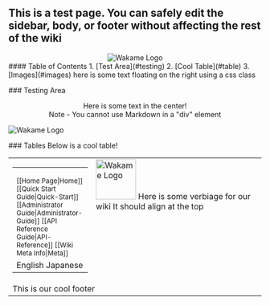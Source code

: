 ## This is a test page. You can safely edit the sidebar, body, or footer without affecting the rest of the wiki
<div align="center">
<img src="http://sphughes.github.io/wakame-vdc/img/wakame-logo-105.png" alt="Wakame Logo" />
</div>
#### Table of Contents
1. [Test Area](#testing)
2. [Cool Table](#table)
3. [Images](#images)
<span class="float-right">here is some text floating on the right using a css class</span>  
<p>

<a name="testing" />
### Testing Area

<div align="center">
Here is some text in the center! <br />
Note - You cannot use Markdown in a "div" element
</div>

![Wakame Logo](http://axsh.github.io/wiki/img/wakame-logo-140.png)

<a name="table" />
### Tables
Below is a cool table!


<span><table border="0" cellpadding="0" width="100%" height="100%"><tr><td width="150px"><table border="0" cellpadding="0" width="100%"><tr><td width="180px">
<!-- START OF MENU-->
<font size=2>
[[Home Page|Home]]  
[[Quick Start Guide|Quick-Start]]  
[[Administrator Guide|Administrator-Guide]]    
[[API Reference Guide|API-Reference]]  
[[Wiki Meta Info|Meta]]   
</font>
<!-- END OF MENU--> 
</td></tr><tr><td>
<!-- START OF LANGUAGES--> 
English  
Japanese
<!-- START OF LANGUAGES-->
</td></tr></table></td><td valign="top">
<!-- START OF CONTENT-->
<span class="float-right"><img src="/axsh/wakame-vdc/wiki/images/wakame-logo.png" alt="Wakame Logo" width="80" height="80" /></span>   
Here is some verbiage for our wiki  
It should align at the top  
<!-- END OF CONTENT -->
</td></tr><tr><td colspan="2">
<!-- START OF FOOTER--> 
This is our cool footer
<!-- END OF FOOTER--> 
</td></tr></table></span>
<div align="center">

<a name="images" />
## Images
wakame-logo-18px

![Wakame Logo 18px](http://axsh.github.io/wiki/img/wakame-logo-18.png)

http://axsh.github.io/wiki
 
wakame-logo-35px
  
![Wakame Logo 35px](http://axsh.github.io/wiki/img/wakame-logo-35.png)
  
wakame-logo-70px
  
![Wakame Logo 70px](http://axsh.github.io/wiki/img/wakame-logo-70.png)

wakame-logo-105px
    
![Wakame Logo 105px](http://axsh.github.io/wiki/img/wakame-logo-105.png)
  
wakame-logo-140px
  
![Wakame Logo 140px](http://axsh.github.io/wiki/img/wakame-logo-140.png)
  
wakame-logo-210px
  
![Wakame Logo 210px](http://axsh.github.io/wiki/img/wakame-logo-210.png)  

wakame-logo-420px
  
![Wakame Logo 420px](http://axsh.github.io/wiki/img/wakame-logo.png)
